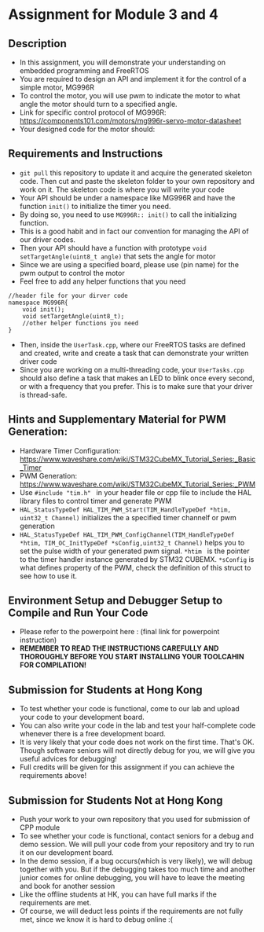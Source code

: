 # Assignment for Module 3 and 4

## Description
* In this assignment, you will demonstrate your understanding on embedded programming and FreeRTOS
* You are required to design an API and implement it for the control of a simple motor, MG996R
* To control the motor, you will use pwm to indicate the motor to what angle the motor should turn to a specified angle. 
* Link for specific control protocol of MG996R: https://components101.com/motors/mg996r-servo-motor-datasheet
* Your designed code for the motor should:


## Requirements and Instructions
* `git pull` this repository to update it and acquire the generated skeleton code. Then cut and paste the skeleton folder to your own repository and work on it. The skeleton code is where you will write your code
* Your API should be under a namespace like MG996R and have the function `init()` to initialize the timer you need.
* By doing so, you need to use `MG996R:: init()` to call the initializing function.
* This is a good habit and in fact our convention for managing the API of our driver codes.
* Then your API should have a function with prototype `void setTargetAngle(uint8_t angle)` that sets the angle for motor
* Since we are using a specified board, please use (pin name) for the pwm output to control the motor
* Feel free to add any helper functions that you need
```
//header file for your dirver code
namespace MG996R{
    void init();
    void setTargetAngle(uint8_t);
    //other helper functions you need
}
```
* Then, inside the `UserTask.cpp`, where our FreeRTOS tasks are defined and created, write and create a task that can demonstrate your written driver code
* Since you are working on a multi-threading code, your `UserTasks.cpp` should also define a task that makes an LED to blink once every second, or with a frequency that you prefer. This is to make sure that your driver is thread-safe.

## Hints and Supplementary Material for PWM Generation:
* Hardware Timer Configuration: https://www.waveshare.com/wiki/STM32CubeMX_Tutorial_Series:_Basic_Timer
* PWM Generation: https://www.waveshare.com/wiki/STM32CubeMX_Tutorial_Series:_PWM
* Use `#include "tim.h" ` in your header file or cpp file to include the HAL library files to control timer and generate PWM 
* `HAL_StatusTypeDef HAL_TIM_PWM_Start(TIM_HandleTypeDef *htim, uint32_t Channel)` initializes the a specified timer channelf or pwm generation
* `HAL_StatusTypeDef HAL_TIM_PWM_ConfigChannel(TIM_HandleTypeDef *htim, TIM_OC_InitTypeDef *sConfig,uint32_t Channel)` helps you to set the pulse width of your generated pwm signal. `*htim ` is the pointer to the timer handler instance generated by STM32 CUBEMX. `*sConfig` is what defines property of the PWM, check the definition of this struct to see how to use it.

## Environment Setup and Debugger Setup to Compile and Run Your Code
* Please refer to the powerpoint here : (final link for powerpoint instruction)
* __REMEMBER TO READ THE INSTRUCTIONS CAREFULLY AND THOROUGHLY BEFORE YOU START INSTALLING YOUR TOOLCAHIN FOR COMPILATION!__


## Submission for Students at Hong Kong
* To test whether your code is functional, come to our lab and upload your code to your development board. 
* You can also write your code in the lab and test your half-complete code whenever there is a free development board.
* It is very likely that your code does not work on the first time. That's OK. Though software seniors will not directly debug for you, we will give you useful advices for debugging!
* Full credits will be given for this assignment if you can achieve the requirements above!

## Submission for Students Not at Hong Kong
* Push your work to your own repository that you used for submission of CPP module
* To see whether your code is functional, contact seniors for a debug and demo session. We will pull your code from your repository and try to run it on our development board. 
* In the demo session, if a bug occurs(which is very likely), we will debug together with you. But if the debugging takes too much time and another junior comes for online debugging, you will have to leave the meeting and book for another session
* Like the offline students at HK, you can have full marks if the requirements are met. 
* Of course, we will deduct less points if the requirements are not fully met, since we know it is hard to debug online :( 